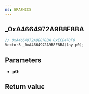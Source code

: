 ```yaml
---
ns: GRAPHICS
---
```

## _0xA4664972A9B8F8BA

```c
// 0xA4664972A9B8F8BA 0xECD470F0
Vector3 _0xA4664972A9B8F8BA(Any p0);
```


## Parameters
* **p0**: 

## Return value
